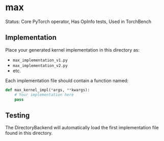 # max

Status: Core PyTorch operator, Has OpInfo tests, Used in TorchBench

## Implementation

Place your generated kernel implementation in this directory as:
- `max_implementation_v1.py`
- `max_implementation_v2.py`
- etc.

Each implementation file should contain a function named:
```python
def max_kernel_impl(*args, **kwargs):
    # Your implementation here
    pass
```

## Testing

The DirectoryBackend will automatically load the first implementation file found in this directory.
